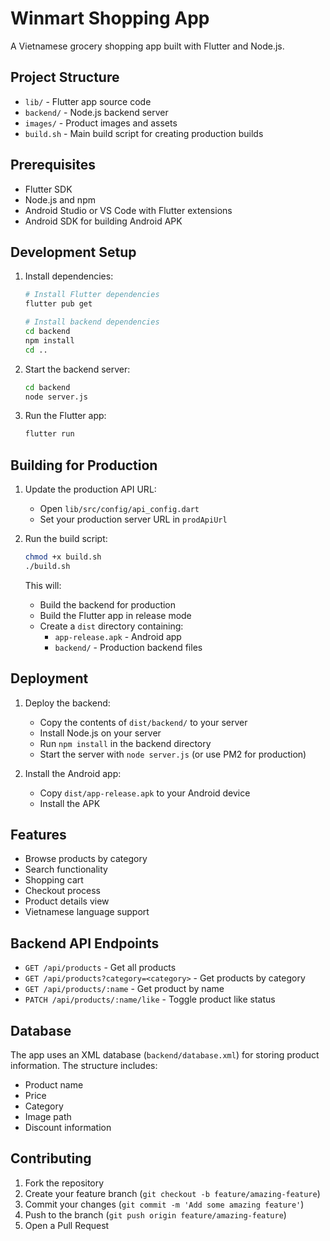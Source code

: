 # Winmart Shopping App

A Vietnamese grocery shopping app built with Flutter and Node.js.

## Project Structure

- `lib/` - Flutter app source code
- `backend/` - Node.js backend server
- `images/` - Product images and assets
- `build.sh` - Main build script for creating production builds

## Prerequisites

- Flutter SDK
- Node.js and npm
- Android Studio or VS Code with Flutter extensions
- Android SDK for building Android APK

## Development Setup

1. Install dependencies:
   ```bash
   # Install Flutter dependencies
   flutter pub get

   # Install backend dependencies
   cd backend
   npm install
   cd ..
   ```

2. Start the backend server:
   ```bash
   cd backend
   node server.js
   ```

3. Run the Flutter app:
   ```bash
   flutter run
   ```

## Building for Production

1. Update the production API URL:
   - Open `lib/src/config/api_config.dart`
   - Set your production server URL in `prodApiUrl`

2. Run the build script:
   ```bash
   chmod +x build.sh
   ./build.sh
   ```

   This will:
   - Build the backend for production
   - Build the Flutter app in release mode
   - Create a `dist` directory containing:
     - `app-release.apk` - Android app
     - `backend/` - Production backend files

## Deployment

1. Deploy the backend:
   - Copy the contents of `dist/backend/` to your server
   - Install Node.js on your server
   - Run `npm install` in the backend directory
   - Start the server with `node server.js` (or use PM2 for production)

2. Install the Android app:
   - Copy `dist/app-release.apk` to your Android device
   - Install the APK

## Features

- Browse products by category
- Search functionality
- Shopping cart
- Checkout process
- Product details view
- Vietnamese language support

## Backend API Endpoints

- `GET /api/products` - Get all products
- `GET /api/products?category=<category>` - Get products by category
- `GET /api/products/:name` - Get product by name
- `PATCH /api/products/:name/like` - Toggle product like status

## Database

The app uses an XML database (`backend/database.xml`) for storing product information. The structure includes:
- Product name
- Price
- Category
- Image path
- Discount information

## Contributing

1. Fork the repository
2. Create your feature branch (`git checkout -b feature/amazing-feature`)
3. Commit your changes (`git commit -m 'Add some amazing feature'`)
4. Push to the branch (`git push origin feature/amazing-feature`)
5. Open a Pull Request
